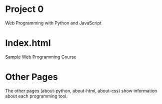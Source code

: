 # Project 0

Web Programming with Python and JavaScript

# Index.html

Sample Web Programming Course

# Other Pages

The other pages (about-python, about-html, about-css) show information about each programming tool.